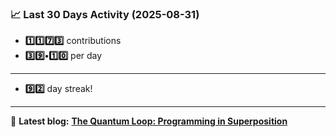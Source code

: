 <!--START_STATS-->
### 📈 Last 30 Days Activity (2025-08-31)  
- **1️⃣1️⃣7️⃣3️⃣** contributions  
- **3️⃣9️⃣•1️⃣0️⃣** per day
---
- **9️⃣2️⃣** day streak!
---
📝 **Latest blog:** [**The Quantum Loop: Programming in Superposition**](https://andriak.com/blog/quantum-loop)
<!--END_STATS-->
